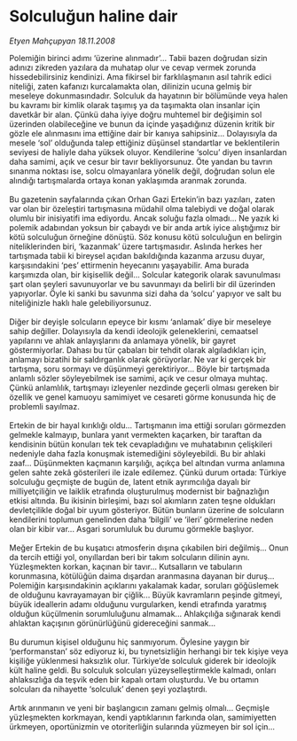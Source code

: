 # Solculuğun haline dair

*Etyen Mahçupyan 18.11.2008*

<div class="taraf_structure_2col_1zq">
<div class="margen_n">



 <p>Polemiğin birinci adımı ‘üzerine alınmadır’... Tabii bazen doğrudan sizin adınızı zikreden yazılara da muhatap olur ve cevap vermek zorunda hissedebilirsiniz kendinizi. Ama fikirsel bir farklılaşmanın asıl tahrik edici niteliği, zaten kafanızı kurcalamakta olan, dilinizin ucuna gelmiş bir meseleye dokunmasındadır. Solculuk da hayatının bir bölümünde veya halen bu kavramı bir kimlik olarak taşımış ya da taşımakta olan insanlar için davetkâr bir alan. Çünkü daha iyiye doğru muhtemel bir değişimin sol üzerinden olabileceğine ve bunun da içinde yaşadığınız düzenin kritik bir gözle ele alınmasını ima ettiğine dair bir kanıya sahipsiniz... Dolayısıyla da mesele ‘sol’ olduğunda talep ettiğiniz düşünsel standartlar ve beklentilerin seviyesi de haliyle daha yüksek oluyor. Kendilerine ‘solcu’ diyen insanlardan daha samimi, açık ve cesur bir tavır bekliyorsunuz. Öte yandan bu tavrın sınanma noktası ise, solcu olmayanlara yönelik değil, doğrudan solun ele alındığı tartışmalarda ortaya konan yaklaşımda aranmak zorunda. <br/><br/>Bu gazetenin sayfalarında çıkan Orhan Gazi Ertekin’in bazı yazıları, zaten var olan bir özeleştiri tartışmasına müdahil olma talebiydi ve doğal olarak olumlu bir inisiyatifi ima ediyordu. Ancak soluğu fazla olmadı... Ne yazık ki polemik adabından yoksun bir çabaydı ve bir anda artık iyice alıştığımız bir kötü solculuğun örneğine dönüştü. Söz konusu kötü solculuğun en belirgin niteliklerinden biri, ‘kazanmak’ üzere tartışmasıdır. Aslında herkes her tartışmada tabii ki bireysel açıdan bakıldığında kazanma arzusu duyar, karşısındakini ‘pes’ ettirmenin heyecanını yaşayabilir. Ama burada karşımızda olan, bir kişisellik değil... Solcular kategorik olarak savunulması şart olan şeyleri savunuyorlar ve bu savunmayı da belirli bir dil üzerinden yapıyorlar. Öyle ki sanki bu savunma sizi daha da ‘solcu’ yapıyor ve salt bu niteliğinizle haklı hale gelebiliyorsunuz. <br/><br/>Diğer bir deyişle solcuların epeyce bir kısmı ‘anlamak’ diye bir meseleye sahip değiller. Dolayısıyla da kendi ideolojik geleneklerini, cemaatsel yapılarını ve ahlak anlayışlarını da anlamaya yönelik, bir gayret göstermiyorlar. Dahası bu tür çabaları bir tehdit olarak algıladıkları için, anlamayı bizatihi bir saldırganlık olarak görüyorlar. Ne var ki gerçek bir tartışma, soru sormayı ve düşünmeyi gerektiriyor... Böyle bir tartışmada anlamlı sözler söyleyebilmek ise samimi, açık ve cesur olmaya muhtaç. Çünkü anlamlılık, tartışmayı izleyenler nezdinde geçerli olması gereken bir özellik ve genel kamuoyu samimiyet ve cesareti görme konusunda hiç de problemli sayılmaz. <br/><br/>Ertekin de bir hayal kırıklığı oldu... Tartışmanın ima ettiği soruları görmezden gelmekle kalmayıp, bunlara yanıt vermekten kaçarken, bir taraftan da kendisinin bütün konuları tek tek cevapladığını ve muhatabının çelişkileri nedeniyle daha fazla konuşmak istemediğini söyleyebildi. Bu bir ahlaki zaaf... Düşünmekten kaçmanın karşılığı, açıkça bel altından vurma anlamına gelen sahte zekâ gösterileri ile izale edilemez. Çünkü durum ortada: Türkiye solculuğu geçmişte de bugün de, latent etnik ayrımcılığa dayalı bir milliyetçiliğin ve laiklik etrafında oluşturulmuş modernist bir bağnazlığın etkisi altında. Bu ikisinin birleşimi, bazı sol akımların zaten teşne oldukları devletçilikle doğal bir uyum gösteriyor. Bütün bunların üzerine de solcuların kendilerini toplumun genelinden daha ‘bilgili’ ve ‘ileri’ görmelerine neden olan bir kibir var... Asgari sorumluluk bu durumu görmekle başlıyor. <br/><br/>Meğer Ertekin de bu kuşatıcı atmosferin dışına çıkabilen biri değilmiş... Onun da tercih ettiği yol, onyıllardan beri bir takım solcuların dilinin aynı. Yüzleşmekten korkan, kaçınan bir tavır... Kutsalların ve tabuların korunmasına, kötülüğün daima dışardan aranmasına dayanan bir duruş... Polemiğin karşısındakinin açıklarını yakalamak kadar, soruları göğüslemek de olduğunu kavrayamayan bir çiğlik... Büyük kavramların peşinde gitmeyi, büyük ideallerin adamı olduğunu vurgularken, kendi etrafında yaratmış olduğun küçülmenin sorumluluğunu almamak... Ahlakçılığa sığınarak kendi ahlaktan kaçışının görünürlüğünü gidereceğini sanmak... <br/><br/>Bu durumun kişisel olduğunu hiç sanmıyorum. Öylesine yaygın bir ‘performanstan’ söz ediyoruz ki, bu tıynetsizliğin herhangi bir tek kişiye veya kişiliğe yüklenmesi haksızlık olur. Türkiye’de solculuk giderek bir ideolojik kült haline geldi. Bu solculuk solcuları yüzeyselleştirmekle kalmadı, onları ahlaksızlığa da teşvik eden bir kapalı ortam oluşturdu. Ve bu ortamın solcuları da nihayette ‘solculuk’ denen şeyi yozlaştırdı. <br/><br/>Artık arınmanın ve yeni bir başlangıcın zamanı gelmiş olmalı... Geçmişle yüzleşmekten korkmayan, kendi yaptıklarının farkında olan, samimiyetten ürkmeyen, oportünizmin ve otoriterliğin sularında yüzmeyen bir sol için...</p>

<br/>


<div id="taraf_not">
</div>

</div>


</div>
